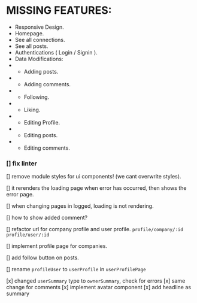 # MISSING FEATURES:

- Responsive Design.
- Homepage.
- See all connections.
- See all posts.
- Authentications ( Login / Signin ).
- Data Modifications:
- - Adding posts.
- - Adding comments.
- - Following.
- - Liking.
- - Editing Profile.
- - Editing posts.
- - Editing comments.

### [] fix linter

[] remove module styles for ui components! (we cant overwrite styles).

[] it rerenders the loading page when error has occurred, then shows the error page.

[] when changing pages in logged, loading is not rendering.

[] how to show added comment?

[] refactor url for company profile and user profile.
`profile/company/:id`
`profile/user/:id`

<!-- IMPORTANT -->

[] implement profile page for companies.

[] add follow button on posts.

[] rename `profileUser` to `userProfile` in `userProfilePage`

<!-- DONE -->

[x] changed `userSummary` type to `ownerSummary`, check for errors
[x] same change for comments
[x] implement avatar component
[x] add headline as summary
